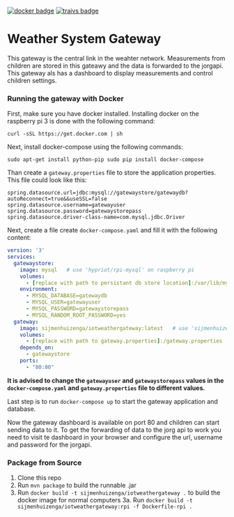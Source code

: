 [![docker badge](https://img.shields.io/badge/docker%20image-available-brightgreen.svg)](https://hub.docker.com/r/sijmenhuizenga/iotweathergateway)
[![traivs badge](https://img.shields.io/travis/SijmenHuizenga/IoT-WeatherStation/gateway.svg)](https://travis-ci.org/SijmenHuizenga/IoT-WeatherStation)

# Weather System Gateway
This gateway is the central link in the weahter network. Measurements from children are stored in this gateawy and the data is forwarded to the jorgapi. This gateway als has a dashboard to display measurements and control children settings.

### Running the gateway with Docker
First, make sure you have docker installed. Installing docker on the raspberry pi 3 is done with the following command:

``curl -sSL https://get.docker.com | sh``

Next, install docker-compose using the following commands:

``
sudo apt-get install python-pip
sudo pip install docker-compose
``

Than create a `gateway.properties` file to store the application properties. This file could look like this: 

```properties
spring.datasource.url=jdbc:mysql://gatewaystore/gatewaydb?autoReconnect=true&&useSSL=false
spring.datasource.username=gatewayuser
spring.datasource.password=gatewaystorepass
spring.datasource.driver-class-name=com.mysql.jdbc.Driver
```
Next, create a file create `docker-compose.yaml` and fill it with the following content:

```yaml
version: '3'
services:
  gatewaystore:
    image: mysql   # use 'hypriot/rpi-mysql' on raspberry pi
    volumes:
      - [replace with path to persistant db store location]:/var/lib/mysql
    environment:
      - MYSQL_DATABASE=gatewaydb
      - MYSQL_USER=gatewayuser
      - MYSQL_PASSWORD=gatewaystorepass
      - MYSQL_RANDOM_ROOT_PASSWORD=yes
  gateway:
    image: sijmenhuizenga/iotweathergateway:latest   # use 'sijmenhuizenga/iotweathergateway:rpi' on raspberry pi
    volumes:
      - [replace with path to gateway.properties]:/gateway.properties
    depends_on:
      - gatewaystore
    ports:
      - "80:80"
```
**It is advised to change the `gatewayuser` and `gatewaystorepass` values in the `docker-compose.yaml` and `gateway.properties` file to different values.**

Last step is to run `docker-compose up` to start the gateway application and database.

Now the gateway dashboard is available on port 80 and children can start sending data to it. To get the forwarding of data to the jorg api to work you need to visit te dashboard in your browser and configure the url, username and password for the jorgapi.


### Package from Source
1. Clone this repo
2. Run `mvn package` to build the runnable .jar
3. Run `docker build -t sijmenhuizenga/iotweathergateway .` to build the docker image for normal computers
3a. Run `docker build -t sijmenhuizenga/iotweathergateway:rpi -f Dockerfile-rpi .`